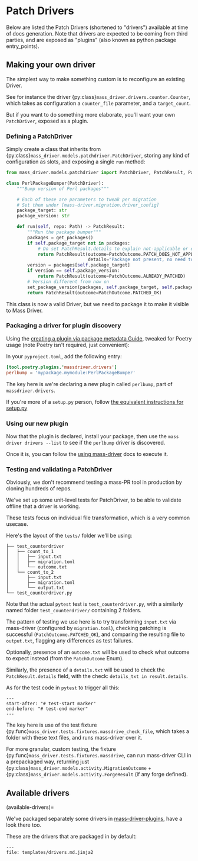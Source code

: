 # Patch Drivers

Below are listed the Patch Drivers (shortened to "drivers") available at time of
docs generation. Note that drivers are expected to be coming from third parties,
and are exposed as "plugins" (also known as python package entry_points).


## Making your own driver

The simplest way to make something custom is to reconfigure an existing Driver.

See for instance the driver {py:class}`mass_driver.drivers.counter.Counter`, which
takes as configuration a `counter_file` parameter, and a `target_count`.

But if you want to do something more elaborate, you'll want your own
`PatchDriver`, exposed as a plugin.

### Defining a PatchDriver

Simply create a class that inherits from
{py:class}`mass_driver.models.patchdriver.PatchDriver`, storing any kind of configuration as
slots, and exposing a single `run` method:

```python
from mass_driver.models.patchdriver import PatchDriver, PatchResult, PatchOutcome

class PerlPackageBumper(PatchDriver):
    """Bump version of Perl packages"""

    # Each of these are parameters to tweak per migration
    # Set them under [mass-driver.migration.driver_config]
    package_target: str
    package_version: str

    def run(self, repo: Path) -> PatchResult:
        """Run the package bumper"""
        packages = get_packages()
        if self.package_target not in packages:
            # Do set PatchResult.details to explain not-applicable or errors
            return PatchResult(outcome=PatchOutcome.PATCH_DOES_NOT_APPLY,
                               details="Package not present, no need to bump")
        version = packages[self.package_target]
        if version == self.package_version:
            return PatchResult(outcome=PatchOutcome.ALREADY_PATCHED)
        # Version different from now on
        set_package_version(packages, self.package_target, self.package_version)
        return PatchResult(outcome=PatchOutcome.PATCHED_OK)
```

This class is now a valid Driver, but we need to package it to make it visible
to Mass Driver.

### Packaging a driver for plugin discovery

Using the [creating a plugin via package metadata
Guide](https://packaging.python.org/en/latest/guides/creating-and-discovering-plugins/#using-package-metadata),
tweaked for Poetry usage (note Poetry isn't required, just convenient):

In your `pyproject.toml`, add the following entry:

```toml
[tool.poetry.plugins.'massdriver.drivers']
perlbump = 'mypackage.mymodule:PerlPackageBumper'
```

The key here is we're declaring a new plugin called `perlbump`, part of
`massdriver.drivers`.

If you're more of a `setup.py` person, follow [the equivalent instructions for setup.py](https://github.com/python-poetry/poetry/issues/927#issuecomment-1232254538)

### Using our new plugin

Now that the plugin is declared, install your package, then use the `mass driver
drivers --list` to see if the `perlbump` driver is discovered.

Once it is, you can follow the [using mass-driver](usage) docs to execute it.

### Testing and validating a PatchDriver

Obviously, we don't recommend testing a mass-PR tool in production by cloning hundreds of repos.

We've set up some unit-level tests for PatchDriver, to be able to validate offline that a driver is working.

These tests focus on individual file transformation, which is a very common usecase.

Here's the layout of the `tests/` folder we'll be using:
```
├── test_counterdriver
│   ├── count_to_1
│   │   ├── input.txt
│   │   ├── migration.toml
│   │   └── outcome.txt
│   └── count_to_2
│       ├── input.txt
│       ├── migration.toml
│       └── output.txt
└── test_counterdriver.py
```

Note that the actual `pytest` test is `test_counterdriver.py`, with a similarly named folder `test_counterdriver/` containing 2 folders.

The pattern of testing we use here is to try transforming `input.txt` via mass-driver (configured by `migration.toml`), checking patching is successful (`PatchOutcome.PATCHED_OK`), and comparing the resulting file to `output.txt`, flagging any differences as test failures.

Optionally, presence of an `outcome.txt` will be used to check what outcome to expect instead (from the `PatchOutcome` Enum).

Similarly, the presence of a `details.txt` will be used to check the
`PatchResult.details` field, with the check: `details_txt in result.details`.

As for the test code in `pytest` to trigger all this:

```{literalinclude} ../../src/mass_driver/tests/test_counterdriver.py
---
start-after: "# test-start marker"
end-before: "# test-end marker"
---
```

The key here is use of the test fixture {py:func}`mass_driver.tests.fixtures.massdrive_check_file`, which takes a folder with these text files, and runs mass-driver over it.

For more granular, custom testing, the fixture
{py:func}`mass_driver.tests.fixtures.massdrive`, can run mass-driver CLI in a
prepackaged way, returning just
{py:class}`mass_driver.models.activity.MigrationOutcome` +
{py:class}`mass_driver.models.activity.ForgeResult` (if any forge defined).

## Available drivers
(available-drivers)=


We've packaged separately some drivers in
[mass-driver-plugins](https://github.com/OverkillGuy/mass-driver-plugins), have
a look there too.

These are the drivers that are packaged in by default:

```{jinja} drivers
---
file: templates/drivers.md.jinja2
```
